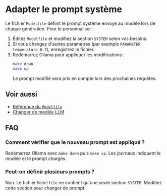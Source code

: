 # Adapter le prompt système

Le fichier `Modelfile` définit le prompt système envoyé au modèle lors de chaque génération. Pour le personnaliser :

1. Éditez `Modelfile` et modifiez la section `SYSTEM` selon vos besoins.
2. Si vous changez d'autres paramètres (par exemple `PARAMETER temperature 0.7`), enregistrez le fichier.
3. Redémarrez Ollama pour appliquer les modifications :
   ```bash
   make down
   make up
   ```
   Le prompt modifié sera pris en compte lors des prochaines requêtes.

## Voir aussi

- [Référence du `Modelfile`](../reference/modelfile.md)
- [Changer de modèle LLM](changer-modele.md)

## FAQ

### Comment vérifier que le nouveau prompt est appliqué ?

Redémarrez Ollama avec `make down` puis `make up`. Les journaux indiquent le
modèle et le prompt chargés.

### Peut‑on définir plusieurs prompts ?

Non. Le fichier `Modelfile` ne contient qu'une seule section `SYSTEM`. Modifiez
cette section pour changer de prompt.
